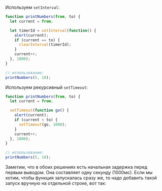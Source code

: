 
Используем `setInterval`:

```js run
function printNumbers(from, to) {
  let current = from;

  let timerId = setInterval(function() {
    alert(current);
    if (current == to) {
      clearInterval(timerId);
    }
    current++;
  }, 1000);
}

// использование:
printNumbers(5, 10);
```

Используем рекурсивный `setTimeout`:


```js run
function printNumbers(from, to) {
  let current = from;

  setTimeout(function go() {
    alert(current);
    if (current < to) {
      setTimeout(go, 1000);
    }
    current++;
  }, 1000);
}

// использование:
printNumbers(5, 10);
```

Заметим, что в обоих решениях есть начальная задержка перед первым выводом. Она составляет одну секунду (1000мс). Если мы хотим, чтобы функция запускалась сразу же, то надо добавить такой запуск вручную на отдельной строке, вот так:


